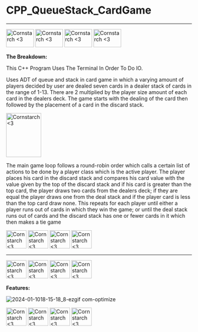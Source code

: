 # CPP_QueueStack_CardGame




----------------------------------------------
<img src="https://github.com/Kingerthanu/CPP_QueueStack_CardGame/assets/76754592/543acfe5-b48d-4375-ae77-95ec6efd8e4a" alt="Cornstarch <3" width="75" height="49"> <img src="https://github.com/Kingerthanu/CPP_QueueStack_CardGame/assets/76754592/543acfe5-b48d-4375-ae77-95ec6efd8e4a" alt="Cornstarch <3" width="75" height="49"> <img src="https://github.com/Kingerthanu/CPP_QueueStack_CardGame/assets/76754592/543acfe5-b48d-4375-ae77-95ec6efd8e4a" alt="Cornstarch <3" width="75" height="49"> <img src="https://github.com/Kingerthanu/CPP_QueueStack_CardGame/assets/76754592/543acfe5-b48d-4375-ae77-95ec6efd8e4a" alt="Cornstarch <3" width="75" height="49">


**The Breakdown:**

This C++ Program Uses The Terminal In Order To Do IO.

Uses ADT of queue and stack in card game in which a varying amount of players 
decided by user are dealed seven cards in a dealer stack of cards in the range of 1-13.
There are 2 multiplied by the player size amount of each card in the dealers deck.
The game starts with the dealing of the card then followed by the placement of a card in the
discard stack.

<img src="https://github.com/Kingerthanu/CPP_QueueStack_CardGame/assets/76754592/cd552e57-2f81-493a-b581-84b373f06c02" alt="Cornstarch <3" width="95" height="119">

The main game loop follows a round-robin order which calls a certain list of actions to be
done by a player class which is the active player. The player places his card in the discard stack and
compares his card value with the value given by the top of the discard stack and if his card is 
greater than the top card, the player draws two cards from the dealers deck; if they are equal 
the player draws one from the deal stack and if the player card is less than the top card
draw none. This repeats for each player until either a player runs out of cards in which they win the
game; or until the deal stack runs out of cards and the discard stack has one or fewer cards in it
which then makes a tie game

<img src="https://github.com/Kingerthanu/CPP_QueueStack_CardGame/assets/76754592/49f02be1-5e36-4e54-94d1-9aea0ed9b210" alt="Cornstarch <3" width="55" height="49"> <img src="https://github.com/Kingerthanu/CPP_QueueStack_CardGame/assets/76754592/49f02be1-5e36-4e54-94d1-9aea0ed9b210" alt="Cornstarch <3" width="55" height="49"> <img src="https://github.com/Kingerthanu/CPP_QueueStack_CardGame/assets/76754592/49f02be1-5e36-4e54-94d1-9aea0ed9b210" alt="Cornstarch <3" width="55" height="49"> <img src="https://github.com/Kingerthanu/CPP_QueueStack_CardGame/assets/76754592/49f02be1-5e36-4e54-94d1-9aea0ed9b210" alt="Cornstarch <3" width="55" height="49"> 


----------------------------------------------

<img src="https://github.com/Kingerthanu/CPP_QueueStack_CardGame/assets/76754592/67ac084b-f392-43dd-a1f6-74cc4ceeb4d7" alt="Cornstarch <3" width="55" height="49"> <img src="https://github.com/Kingerthanu/CPP_QueueStack_CardGame/assets/76754592/67ac084b-f392-43dd-a1f6-74cc4ceeb4d7" alt="Cornstarch <3" width="55" height="49"> <img src="https://github.com/Kingerthanu/CPP_QueueStack_CardGame/assets/76754592/67ac084b-f392-43dd-a1f6-74cc4ceeb4d7" alt="Cornstarch <3" width="55" height="49"> <img src="https://github.com/Kingerthanu/CPP_QueueStack_CardGame/assets/76754592/67ac084b-f392-43dd-a1f6-74cc4ceeb4d7" alt="Cornstarch <3" width="55" height="49"> 

**Features:**

![2024-01-1018-15-18_8-ezgif com-optimize](https://github.com/Kingerthanu/CPP_QueueStack_CardGame/assets/76754592/7e4d8f4a-ed06-4059-b40b-447b3f829fda)


<img src="https://github.com/Kingerthanu/CPP_QueueStack_CardGame/assets/76754592/f8da7230-8562-4875-ad33-67517a683da5" alt="Cornstarch <3" width="55" height="49"> <img src="https://github.com/Kingerthanu/CPP_QueueStack_CardGame/assets/76754592/f8da7230-8562-4875-ad33-67517a683da5" alt="Cornstarch <3" width="55" height="49"> <img src="https://github.com/Kingerthanu/CPP_QueueStack_CardGame/assets/76754592/f8da7230-8562-4875-ad33-67517a683da5" alt="Cornstarch <3" width="55" height="49"> <img src="https://github.com/Kingerthanu/CPP_QueueStack_CardGame/assets/76754592/f8da7230-8562-4875-ad33-67517a683da5" alt="Cornstarch <3" width="55" height="49"> 
